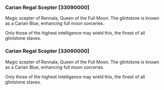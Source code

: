 ### Carian Regal Scepter [33090000]

Magic scepter of Rennala, Queen of the Full Moon. The glintstone is known as a Carian Blue, enhancing full moon sorceries.

Only those of the highest intelligence may wield this, the finest of all glintstone staves.### Carian Regal Scepter [33090000]

Magic scepter of Rennala, Queen of the Full Moon. The glintstone is known as a Carian Blue, enhancing full moon sorceries.

Only those of the highest intelligence may wield this, the finest of all glintstone staves.